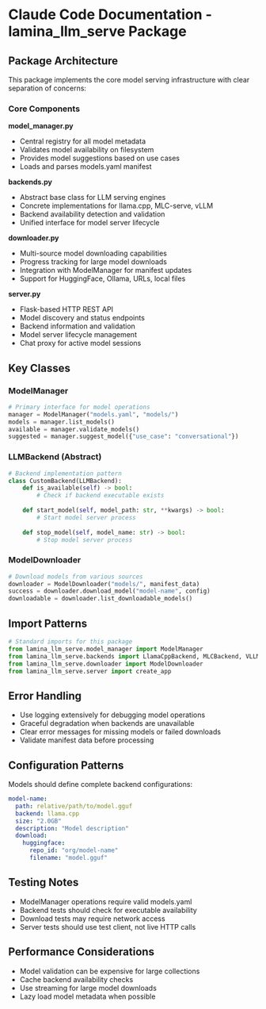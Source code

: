 # Claude Code Documentation - lamina_llm_serve Package

## Package Architecture

This package implements the core model serving infrastructure with clear separation of concerns:

### Core Components

**model_manager.py**
- Central registry for all model metadata
- Validates model availability on filesystem
- Provides model suggestions based on use cases
- Loads and parses models.yaml manifest

**backends.py**
- Abstract base class for LLM serving engines
- Concrete implementations for llama.cpp, MLC-serve, vLLM
- Backend availability detection and validation
- Unified interface for model server lifecycle

**downloader.py**
- Multi-source model downloading capabilities
- Progress tracking for large model downloads
- Integration with ModelManager for manifest updates
- Support for HuggingFace, Ollama, URLs, local files

**server.py**
- Flask-based HTTP REST API
- Model discovery and status endpoints
- Backend information and validation
- Model server lifecycle management
- Chat proxy for active model sessions

## Key Classes

### ModelManager
```python
# Primary interface for model operations
manager = ModelManager("models.yaml", "models/")
models = manager.list_models()
available = manager.validate_models()
suggested = manager.suggest_model({"use_case": "conversational"})
```

### LLMBackend (Abstract)
```python
# Backend implementation pattern
class CustomBackend(LLMBackend):
    def is_available(self) -> bool:
        # Check if backend executable exists
    
    def start_model(self, model_path: str, **kwargs) -> bool:
        # Start model server process
    
    def stop_model(self, model_name: str) -> bool:
        # Stop model server process
```

### ModelDownloader
```python
# Download models from various sources
downloader = ModelDownloader("models/", manifest_data)
success = downloader.download_model("model-name", config)
downloadable = downloader.list_downloadable_models()
```

## Import Patterns

```python
# Standard imports for this package
from lamina_llm_serve.model_manager import ModelManager
from lamina_llm_serve.backends import LlamaCppBackend, MLCBackend, VLLMBackend
from lamina_llm_serve.downloader import ModelDownloader
from lamina_llm_serve.server import create_app
```

## Error Handling

- Use logging extensively for debugging model operations
- Graceful degradation when backends are unavailable
- Clear error messages for missing models or failed downloads
- Validate manifest data before processing

## Configuration Patterns

Models should define complete backend configurations:
```yaml
model-name:
  path: relative/path/to/model.gguf
  backend: llama.cpp
  size: "2.0GB"
  description: "Model description"
  download:
    huggingface:
      repo_id: "org/model-name"
      filename: "model.gguf"
```

## Testing Notes

- ModelManager operations require valid models.yaml
- Backend tests should check for executable availability
- Download tests may require network access
- Server tests should use test client, not live HTTP calls

## Performance Considerations

- Model validation can be expensive for large collections
- Cache backend availability checks
- Use streaming for large model downloads
- Lazy load model metadata when possible